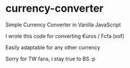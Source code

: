 # currency-converter
Simple Currency Converter in Vanilla JavaScript

I wrote this code for converting €uros / Fcfa (xof)

Easily adaptable for any other currency

Sorry for TW fans, i stay true to BS :p
